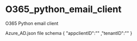 # O365_python_email_client
O365 Python email client

Azure_AD.json file schema
{
    "appclientID":"<someAppClientID>"
   ,"tenantID":"<someTenantID>"
}
